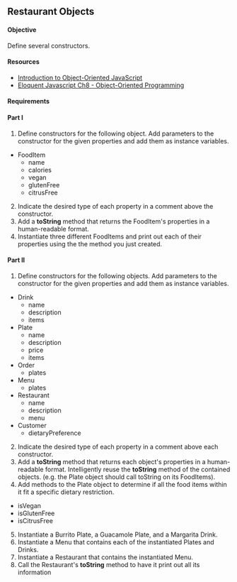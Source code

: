 ## Restaurant Objects

#### Objective
Define several constructors.

#### Resources
* [Introduction to Object-Oriented JavaScript](https://developer.mozilla.org/en-US/docs/Web/JavaScript/Introduction_to_Object-Oriented_JavaScript)
* [Eloquent Javascript Ch8 - Object-Oriented Programming](http://eloquentjavascript.net/chapter8.html)

#### Requirements

#### Part I

1. Define constructors for the following object. Add parameters to the constructor for the given properties and add them as instance variables.
  * FoodItem
      * name
      * calories
      * vegan
      * glutenFree
      * citrusFree
2. Indicate the desired type of each property in a comment above the constructor.
3. Add a __toString__ method that returns the FoodItem's properties in a human-readable format.
4. Instantiate three different FoodItems and print out each of their properties using the the method you just created.

#### Part II

1. Define constructors for the following objects. Add parameters to the constructor for the given properties and add them as instance variables.
  * Drink
      * name
      * description
      * items
  * Plate
      * name
      * description
      * price
      * items
  * Order
      * plates
  * Menu
      * plates
  * Restaurant
      * name
      * description
      * menu
  * Customer
      * dietaryPreference
2. Indicate the desired type of each property in a comment above each constructor.
3. Add a __toString__ method that returns each object's properties in a human-readable format. Intelligently reuse the __toString__ method of the contained objects. (e.g. the Plate object should call toString on its FoodItems).
4. Add methods to the Plate object to determine if all the food items within it fit a specific dietary restriction.
  * isVegan
  * isGlutenFree
  * isCitrusFree
5. Instantiate a Burrito Plate, a Guacamole Plate, and a Margarita Drink.
6. Instantiate a Menu that contains each of the instantiated Plates and Drinks.
7. Instantiate a Restaurant that contains the instantiated Menu.
8. Call the Restaurant's __toString__ method to have it print out all its information
